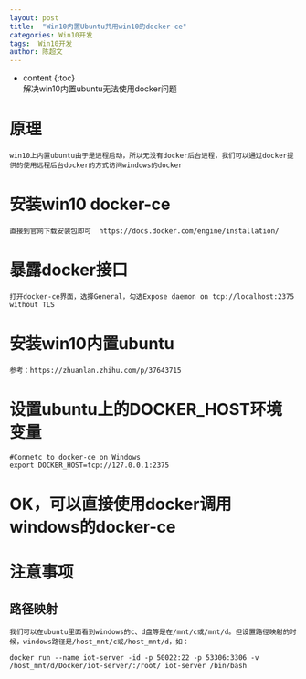 ```yaml
---
layout: post
title:  "Win10内置Ubuntu共用win10的docker-ce"
categories: Win10开发
tags:  Win10开发
author: 陈超文
---
```


* content
{:toc}  
解决win10内置ubuntu无法使用docker问题





# 原理
	win10上内置ubuntu由于是进程启动，所以无没有docker后台进程，我们可以通过docker提供的使用远程后台docker的方式访问windows的docker
# 安装win10 docker-ce
	直接到官网下载安装包即可  https://docs.docker.com/engine/installation/
# 暴露docker接口
	打开docker-ce界面，选择General，勾选Expose daemon on tcp://localhost:2375 without TLS
# 安装win10内置ubuntu
	参考：https://zhuanlan.zhihu.com/p/37643715
# 设置ubuntu上的DOCKER_HOST环境变量
	#Connetc to docker-ce on Windows
	export DOCKER_HOST=tcp://127.0.0.1:2375
# OK，可以直接使用docker调用windows的docker-ce
# 注意事项
## 路径映射
	我们可以在ubuntu里面看到windows的c、d盘等是在/mnt/c或/mnt/d。但设置路径映射的时候，windows路径是/host_mnt/c或/host_mnt/d，如：
```shell
docker run --name iot-server -id -p 50022:22 -p 53306:3306 -v /host_mnt/d/Docker/iot-server/:/root/ iot-server /bin/bash
```